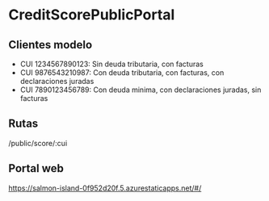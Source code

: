 # CreditScorePublicPortal

## Clientes modelo

* CUI 1234567890123: Sin deuda tributaria, con facturas
* CUI 9876543210987: Con deuda tributaria, con facturas, con declaraciones juradas
* CUI 7890123456789: Con deuda minima, con declaraciones juradas, sin facturas

## Rutas

/public/score/:cui

## Portal web

https://salmon-island-0f952d20f.5.azurestaticapps.net/#/